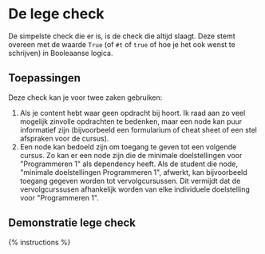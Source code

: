 # De lege check

De simpelste check die er is, is de check die altijd slaagt. Deze stemt overeen met de waarde `True` (of `#t` of `true` of hoe je het ook wenst te schrijven) in Booleaanse logica.

## Toepassingen

Deze check kan je voor twee zaken gebruiken:

1. Als je content hebt waar geen opdracht bij hoort. Ik raad aan zo veel mogelijk zinvolle opdrachten te bedenken, maar een node kan puur informatief zijn (bijvoorbeeld een formularium of cheat sheet of een stel afspraken voor de cursus).
2. Een node kan bedoeld zijn om toegang te geven tot een volgende cursus. Zo kan er een node zijn die de minimale doelstellingen voor "Programmeren 1" als dependency heeft. Als de student die node, "minimale doelstellingen Programmeren 1", afwerkt, kan bijvoorbeeld toegang gegeven worden tot vervolgcursussen. Dit vermijdt dat de vervolgcurssusen afhankelijk worden van elke individuele doelstelling voor "Programmeren 1".

## Demonstratie lege check

{% instructions %}
